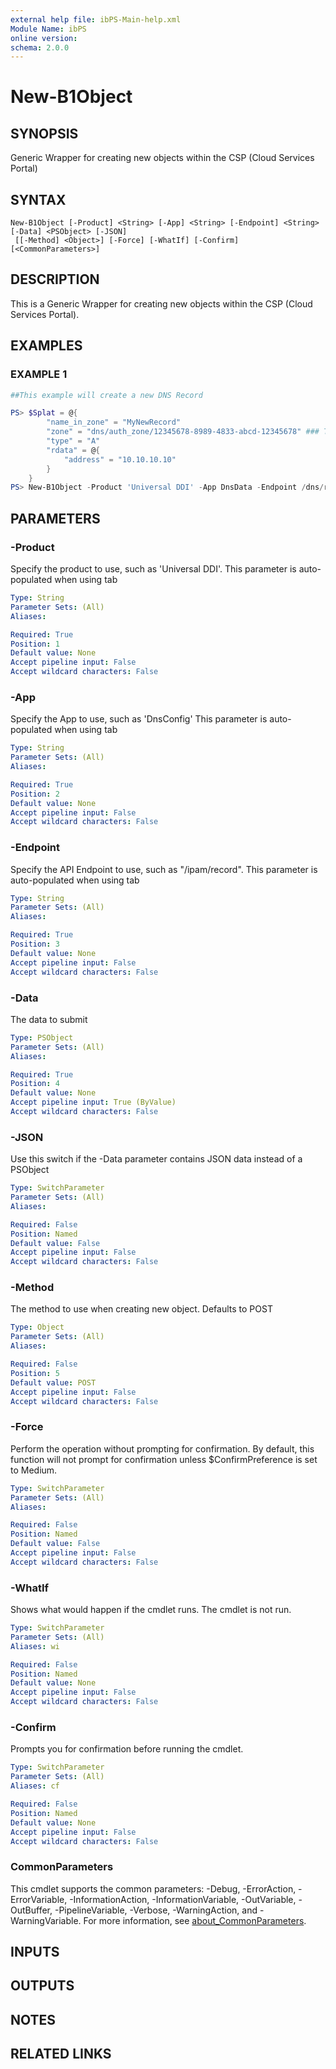 ```yaml
---
external help file: ibPS-Main-help.xml
Module Name: ibPS
online version:
schema: 2.0.0
---
```


# New-B1Object

## SYNOPSIS
Generic Wrapper for creating new objects within the CSP (Cloud Services Portal)

## SYNTAX

```
New-B1Object [-Product] <String> [-App] <String> [-Endpoint] <String> [-Data] <PSObject> [-JSON]
 [[-Method] <Object>] [-Force] [-WhatIf] [-Confirm] [<CommonParameters>]
```

## DESCRIPTION
This is a Generic Wrapper for creating new objects within the CSP (Cloud Services Portal).

## EXAMPLES

### EXAMPLE 1
```powershell
##This example will create a new DNS Record

PS> $Splat = @{
        "name_in_zone" = "MyNewRecord"
        "zone" = "dns/auth_zone/12345678-8989-4833-abcd-12345678" ### The DNS Zone ID
        "type" = "A"
        "rdata" = @{
            "address" = "10.10.10.10"
        }
    }
PS> New-B1Object -Product 'Universal DDI' -App DnsData -Endpoint /dns/record -Data $Splat
```

## PARAMETERS

### -Product
Specify the product to use, such as 'Universal DDI'.
This parameter is auto-populated when using tab

```yaml
Type: String
Parameter Sets: (All)
Aliases:

Required: True
Position: 1
Default value: None
Accept pipeline input: False
Accept wildcard characters: False
```

### -App
Specify the App to use, such as 'DnsConfig'
This parameter is auto-populated when using tab

```yaml
Type: String
Parameter Sets: (All)
Aliases:

Required: True
Position: 2
Default value: None
Accept pipeline input: False
Accept wildcard characters: False
```

### -Endpoint
Specify the API Endpoint to use, such as "/ipam/record".
This parameter is auto-populated when using tab

```yaml
Type: String
Parameter Sets: (All)
Aliases:

Required: True
Position: 3
Default value: None
Accept pipeline input: False
Accept wildcard characters: False
```

### -Data
The data to submit

```yaml
Type: PSObject
Parameter Sets: (All)
Aliases:

Required: True
Position: 4
Default value: None
Accept pipeline input: True (ByValue)
Accept wildcard characters: False
```

### -JSON
Use this switch if the -Data parameter contains JSON data instead of a PSObject

```yaml
Type: SwitchParameter
Parameter Sets: (All)
Aliases:

Required: False
Position: Named
Default value: False
Accept pipeline input: False
Accept wildcard characters: False
```

### -Method
The method to use when creating new object.
Defaults to POST

```yaml
Type: Object
Parameter Sets: (All)
Aliases:

Required: False
Position: 5
Default value: POST
Accept pipeline input: False
Accept wildcard characters: False
```

### -Force
Perform the operation without prompting for confirmation.
By default, this function will not prompt for confirmation unless $ConfirmPreference is set to Medium.

```yaml
Type: SwitchParameter
Parameter Sets: (All)
Aliases:

Required: False
Position: Named
Default value: False
Accept pipeline input: False
Accept wildcard characters: False
```

### -WhatIf
Shows what would happen if the cmdlet runs.
The cmdlet is not run.

```yaml
Type: SwitchParameter
Parameter Sets: (All)
Aliases: wi

Required: False
Position: Named
Default value: None
Accept pipeline input: False
Accept wildcard characters: False
```

### -Confirm
Prompts you for confirmation before running the cmdlet.

```yaml
Type: SwitchParameter
Parameter Sets: (All)
Aliases: cf

Required: False
Position: Named
Default value: None
Accept pipeline input: False
Accept wildcard characters: False
```

### CommonParameters
This cmdlet supports the common parameters: -Debug, -ErrorAction, -ErrorVariable, -InformationAction, -InformationVariable, -OutVariable, -OutBuffer, -PipelineVariable, -Verbose, -WarningAction, and -WarningVariable. For more information, see [about_CommonParameters](http://go.microsoft.com/fwlink/?LinkID=113216).

## INPUTS

## OUTPUTS

## NOTES

## RELATED LINKS
